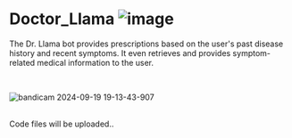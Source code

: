 # Doctor_Llama ![image](https://github.com/user-attachments/assets/f3ecc4fb-a9e1-49e6-896a-58ec4424fba3)

The Dr. Llama bot provides prescriptions based on the user's past disease history and recent symptoms. It even retrieves and provides symptom-related medical information to the user.

</br>

![bandicam 2024-09-19 19-13-43-907](https://github.com/user-attachments/assets/d61e23f1-b7da-4722-bb85-6effbc3f05aa)



</br>
Code files will be uploaded..
